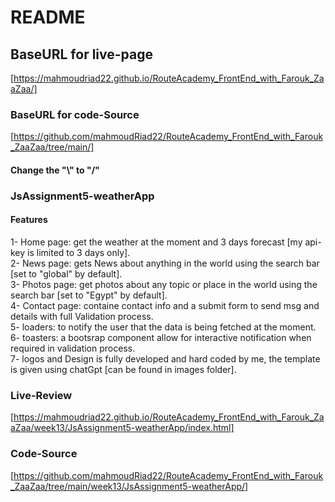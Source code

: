 
# README

## BaseURL for live-page

[https://mahmoudriad22.github.io/RouteAcademy_FrontEnd_with_Farouk_ZaaZaa/]

### BaseURL for code-Source

[https://github.com/mahmoudRiad22/RouteAcademy_FrontEnd_with_Farouk_ZaaZaa/tree/main/]

#### Change the "\\" to "/"

### JsAssignment5-weatherApp

#### Features

1- Home page: get the weather at the moment and 3 days forecast [my api- key is limited to 3 days only].  
2- News page: gets News about anything in the world using the search bar [set to "global" by default].  
3- Photos page: get photos about any topic or place in the world using the search bar [set to "Egypt" by default].  
4- Contact page: containe contact info and a submit form to send msg and details with full Validation process.  
5-  loaders: to notify the user that the data is being fetched at the moment.  
6-  toasters: a bootsrap component allow for interactive notification when required in validation process.  
7-  logos and Design is fully developed and hard coded by me, the template is given using chatGpt [can be found in images folder].  

### Live-Review

[https://mahmoudriad22.github.io/RouteAcademy_FrontEnd_with_Farouk_ZaaZaa/week13/JsAssignment5-weatherApp/index.html]

### Code-Source

[https://github.com/mahmoudRiad22/RouteAcademy_FrontEnd_with_Farouk_ZaaZaa/tree/main/week13/JsAssignment5-weatherApp/]
